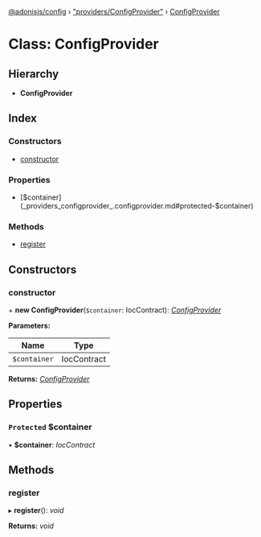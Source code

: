 [@adonisjs/config](../README.md) › ["providers/ConfigProvider"](../modules/_providers_configprovider_.md) › [ConfigProvider](_providers_configprovider_.configprovider.md)

# Class: ConfigProvider

## Hierarchy

* **ConfigProvider**

## Index

### Constructors

* [constructor](_providers_configprovider_.configprovider.md#constructor)

### Properties

* [$container](_providers_configprovider_.configprovider.md#protected-$container)

### Methods

* [register](_providers_configprovider_.configprovider.md#register)

## Constructors

###  constructor

\+ **new ConfigProvider**(`$container`: IocContract): *[ConfigProvider](_providers_configprovider_.configprovider.md)*

**Parameters:**

Name | Type |
------ | ------ |
`$container` | IocContract |

**Returns:** *[ConfigProvider](_providers_configprovider_.configprovider.md)*

## Properties

### `Protected` $container

• **$container**: *IocContract*

## Methods

###  register

▸ **register**(): *void*

**Returns:** *void*
